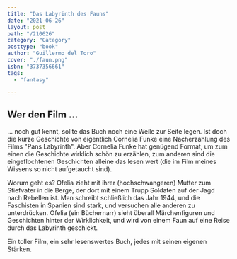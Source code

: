 ```yaml
---
title: "Das Labyrinth des Fauns"
date: "2021-06-26"
layout: post
path: "/210626"
category: "Category"
posttype: "book"
author: "Guillermo del Toro"
cover: "./faun.png"
isbn: "3737356661"
tags:
  - "fantasy"

---
```

## Wer den Film ...

... noch gut kennt, sollte das Buch noch eine Weile zur Seite legen. Ist doch die kurze Geschichte von eigentlich Cornelia Funke eine Nacherzählung des Films "Pans Labyrinth". Aber Cornelia Funke hat genügend Format, um  zum einen die Geschichte wirklich schön zu erzählen, zum anderen sind die eingeflochtenen Geschichten alleine das lesen wert (die im Film meines Wissens so nicht aufgetaucht sind).

Worum geht es? Ofelia zieht mit ihrer (hochschwangeren) Mutter zum Stiefvater in die Berge, der dort mit einem Trupp Soldaten auf der Jagd nach Rebellen ist. Man schreibt schließlich das Jahr 1944, und die Faschisten in Spanien sind stark, und versuchen alle anderen zu unterdrücken. Ofelia (ein Büchernarr) sieht überall Märchenfiguren und Geschichten hinter der Wirklichkeit, und wird von einem Faun auf eine Reise durch das Labyrinth geschickt.

Ein toller Film, ein sehr lesenswertes Buch, jedes mit seinen eigenen Stärken.